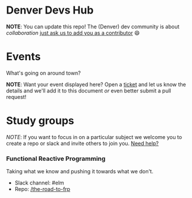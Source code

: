 # Denver Devs Hub

**NOTE**: You can update this repo! The (Denver) dev community is about
*collaboration* [just ask us to add you as a contributor][new-issue] :smile:

# Events

What's going on around town?

**NOTE**: Want your event displayed here? Open a [ticket][issues] and let us know
        the details and we'll add it to this document *or* even better submit a
        pull request!

# Study groups

*NOTE*: If you want to focus in on a particular subject we welcome you to 
create a repo or slack and invite others to join you. [Need help?][new-issue]

### Functional Reactive Programming

Taking what we know and pushing it towards what we don't.

 - Slack channel: #elm
 - Repo: [/the-road-to-frp](https://github.com/Denver-Devs/the-road-to-frp)

[issues]: https://github.com/Denver-Devs/hub/issues
[new-issue]: https://github.com/Denver-Devs/hub/issues/new
